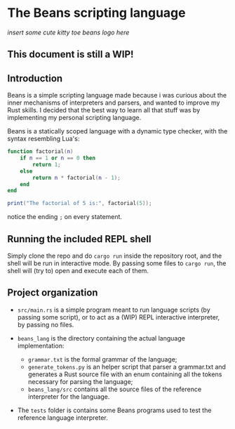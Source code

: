 # The Beans scripting language
*insert some cute kitty toe beans logo here*

## This document is still a WIP!

## Introduction
Beans is a simple scripting language made because i was curious about the inner mechanisms of interpreters and parsers, and wanted to improve my Rust skills.
I decided that the best way to learn all that stuff was by implementing my personal scripting language.

Beans is a statically scoped language with a dynamic type checker, with the syntax resembling Lua's:
```lua
function factorial(n)
    if n == 1 or n == 0 then
        return 1;
    else
        return n * factorial(n - 1);
    end
end

print("The factorial of 5 is:", factorial(5));
```

notice the ending `;` on every statement.

## Running the included REPL shell
Simply clone the repo and do `cargo run` inside the repository root, and the shell will be run in interactive mode.
By passing some files to `cargo run`, the shell will (try to) open and execute each of them.

## Project organization

* `src/main.rs` is a simple program meant to run language scripts (by passing some script), or to act as a (WIP) REPL interactive interpreter, by passing no files.

* `beans_lang` is the directory containing the actual language implementation:
  * `grammar.txt` is the formal grammar of the language;
  * `generate_tokens.py` is an helper script that parser a grammar.txt and generates a Rust source file with an enum containing
  all the tokens necessary for parsing the language;
  * `beans_lang/src` contains all the source files of the reference interpreter for the language.

* The `tests` folder is contains some Beans programs used to test the reference language interpreter.